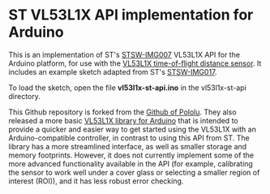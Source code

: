 # ST VL53L1X API implementation for Arduino

This is an implementation of ST's [STSW-IMG007][api] VL53L1X API for the Arduino
platform, for use with the [VL53L1X time-of-flight distance sensor][product]. It includes an example sketch adapted from ST's
[STSW-IMG017][exp].

To load the sketch, open the file **vl53l1x-st-api.ino** in the vl53l1x-st-api
directory.

This Github repository is forked from the [Github of Pololu][git].
They also released a more basic [VL53L1X library for Arduino][lib] that is
intended to provide a quicker and easier way to get started using the VL53L1X
with an Arduino-compatible controller, in contrast to using this API from ST.
The library has a more streamlined interface, as well as smaller storage and
memory footprints. However, it does not currently implement some of the more
advanced functionality available in the API (for example, calibrating the
sensor to work well under a cover glass or selecting a smaller region of
interest (ROI)), and it has less robust error checking.

[product]: https://www.pololu.com/product/3415
[api]: http://www.st.com/content/st_com/en/products/embedded-software/proximity-sensors-software/stsw-img007.html
[exp]: https://www.st.com/content/st_com/en/products/embedded-software/proximity-sensors-software/stsw-img017.html
[lib]: https://github.com/pololu/vl53l1x-arduino
[git]: https://github.com/pololu/vl53l1x-st-api-arduino
